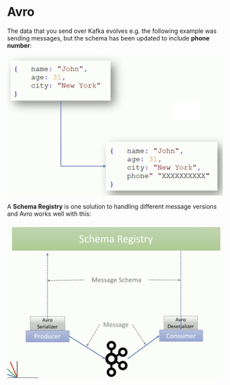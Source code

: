 # Avro

The data that you send over Kafka evolves e.g. the following example was sending messages, but the schema has been updated to include **phone number**:

![Schema evolution](images/schema-evolution.png)

A **Schema Registry** is one solution to handling different message versions and Avro works well with this:

![Schema registry](images/schema-registry.png)